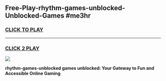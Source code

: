 
## Free-Play-rhythm-games-unblocked-Unblocked-Games #me3hr
<h3>
<a href="https://news.freeplayer.one?title=rhythm-games-unblocked&ref=8M">CLICK TO PLAY</a></h3>
<hr>

<h3>
<a href="https://news.freeplayer.one?title=rhythm-games-unblocked&ref=8M">CLICK 2 PLAY</a>
  
</h3>

<a href="https://news.freeplayer.one?title=rhythm-games-unblocked&ref=8M"><img src="https://clearcache.store/games.png"></a>


**rhythm-games-unblocked games unblocked: Your Gateway to Fun and Accessible Online Gaming**
